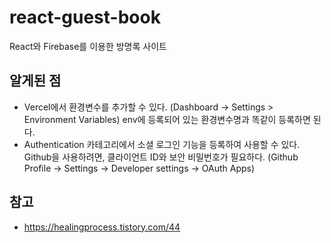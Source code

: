 # react-guest-book

React와 Firebase를 이용한 방명록 사이트

## 알게된 점

-   Vercel에서 환경변수를 추가할 수 있다.
    (Dashboard -> Settings > Environment Variables)
    env에 등록되어 있는 환경변수명과 똑같이 등록하면 된다.
-   Authentication 카테고리에서 소셜 로그인 기능을 등록하여 사용할 수 있다.
    Github을 사용하려면, 클라이언트 ID와 보안 비밀번호가 필요하다.
    (Github Profile -> Settings -> Developer settings -> OAuth Apps)

## 참고

-   https://healingprocess.tistory.com/44

